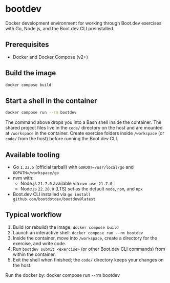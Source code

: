 # bootdev

Docker development environment for working through Boot.dev exercises with Go, Node.js, and the Boot.dev CLI preinstalled.

## Prerequisites
- Docker and Docker Compose (v2+)

## Build the image
```bash
docker compose build
```

## Start a shell in the container
```bash
docker compose run --rm bootdev
```
The command above drops you into a Bash shell inside the container. The shared project files live in the `code/` directory on the host and are mounted at `/workspace` in the container. Create exercise folders inside `/workspace` (or `code/` from the host) before running the Boot.dev CLI.

## Available tooling
- Go `1.22.5` (official tarball) with `GOROOT=/usr/local/go` and `GOPATH=/workspace/go`
- nvm with:
  - Node.js `21.7.0` available via `nvm use 21.7.0`
  - Node.js `22.20.0` (LTS) set as the default `node`, `npm`, and `npx`
- Boot.dev CLI installed via `go install github.com/bootdotdev/bootdev@latest`

## Typical workflow
1. Build (or rebuild) the image: `docker compose build`
2. Launch an interactive shell: `docker compose run --rm bootdev`
3. Inside the container, move into `/workspace`, create a directory for the exercise, and write code.
4. Run `bootdev submit <exercise>` (or other Boot.dev CLI commands) from within the container.
5. Exit the shell when finished; the `code/` directory keeps your changes on the host.



Run the docker by:
docker compose run --rm bootdev